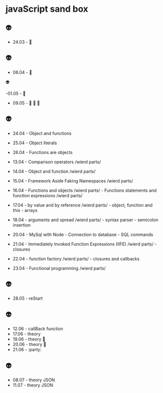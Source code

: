 # javaScript sand box

 :alien:
---

- 24.03 - :ledger:

 :alien:
---

- 06.04 - :ledger:

 :alien:

 -01.05 - :ledger:

- 09.05 -  :office: :ledger: :office:

:alien:
---

- 24.04 - Object and functions
- 25.04 - Object literals
- 26.04 - Functions are objects

- 13.04 - Comparison operators /wierd parts/
- 14.04 - Object and function /wierd parts/
- 15.04 - Framework Aside Faking Namespaces /wierd parts/
- 16.04 - Functions and objects /wierd parts/
        - Functions statements and function expressions  /wierd parts/
- 17.04 - by value and by reference  /wierd parts/
        - object, function and this
        - arrays
- 18.04 - arguments and spread  /wierd parts/
        - syntax parser
        - semicolon insertion


- 20.04 - MySql with Node 
        - Connection to database
        - SQL commands


- 21.04 - Immediately Invoked Function Expressions (IIFE)  /wierd parts/
        - closures
- 22.04 - function factory /wierd parts/
        - closures and callbacks
- 23.04 - Functional programming /wierd parts/

:alien:
---

- 28.05 - reStart 

:alien:
---
- 12.06 - callBack function
- 17.06 - theory
- 19.06 - theory :ghost:
- 20.06 - theory :book:
- 21.06 - :party:

:alien:
---
- 08.07 - theory JSON
- 11.07 - theory JSON